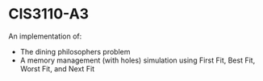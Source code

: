# CIS3110-A3
An implementation of:

* The dining philosophers problem
* A memory management (with holes) simulation using First Fit, Best Fit, Worst Fit, and Next Fit
